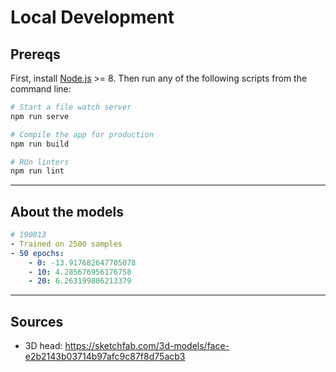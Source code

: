 # Local Development

## Prereqs

First, install [Node.js](https://nodejs.org/en/download/) >= 8. Then run any of the following scripts from the command line:

```bash
# Start a file watch server
npm run serve

# Compile the app for production
npm run build

# RUn linters
npm run lint
```

---

## About the models

```yaml
# 190813
- Trained on 2500 samples
- 50 epochs:
    - 0: -13.917682647705078
    - 10: 4.285676956176758
    - 20: 6.263199806213379
```

---

## Sources

- 3D head: https://sketchfab.com/3d-models/face-e2b2143b03714b97afc9c87f8d75acb3
